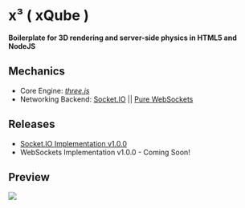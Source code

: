 # x³ ( xQube )

**Boilerplate for 3D rendering and server-side physics in HTML5 and NodeJS**

## Mechanics
* Core Engine: [*three.js*](https://threejs.org/)
* Networking Backend: [Socket.IO](http://socket.io/) || [Pure WebSockets](https://github.com/xseano/xQube/tree/master/server/src/lib/)

## Releases
* [Socket.IO Implementation v1.0.0](https://github.com/xseano/xQube/releases/tag/v1.0.0-Socket.IO)
* WebSockets Implementation v1.0.0 - Coming Soon!

## Preview
![](https://i.gyazo.com/4b299d5057378ee699ac0a77f4e3d4c5.gif)
